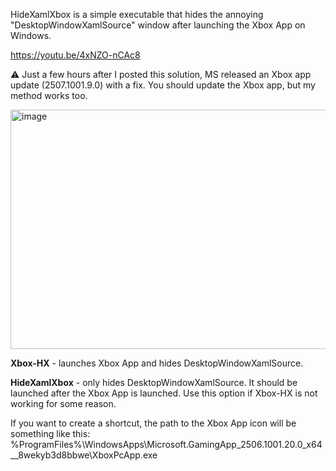 HideXamlXbox is a simple executable that hides the annoying "DesktopWindowXamlSource" window after launching the Xbox App on Windows.

https://youtu.be/4xNZO-nCAc8

⚠️ Just a few hours after I posted this solution, MS released an Xbox app update (2507.1001.9.0) with a fix. You should update the Xbox app, but my method works too.

<img width="556" height="383" alt="image" src="https://github.com/user-attachments/assets/b352b284-df3b-4ce7-9be6-6f63ec573f5f" />

**Xbox-HX** - launches Xbox App and hides DesktopWindowXamlSource.

**HideXamlXbox** - only hides DesktopWindowXamlSource. It should be launched after the Xbox App is launched. Use this option if Xbox-HX is not working for some reason.

If you want to create a shortcut, the path to the Xbox App icon will be something like this: %ProgramFiles%\WindowsApps\Microsoft.GamingApp_2506.1001.20.0_x64__8wekyb3d8bbwe\XboxPcApp.exe
